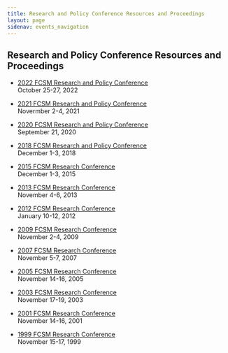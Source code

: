 ```yaml
---
title: Research and Policy Conference Resources and Proceedings
layout: page
sidenav: events_navigation
---
```


<h2 class="page-sub-title">Research and Policy Conference Resources and Proceedings</h2>

<ul class="fcsm-research-links">
  <li>
    <p><a class="fcsm-main-links" href="{{site.baseurl}}/events/2022-fcsm-conference/">2022 FCSM Research and Policy Conference</a><br />
    October 25-27, 2022</p>
  </li>
  <li>
    <p><a class="fcsm-main-links" href="{{site.baseurl}}/events/2021-fcsm-conference/">2021 FCSM Research and Policy Conference</a><br />
    Novermber 2-4, 2021</p>
  </li>
  <li>
    <p><a class="fcsm-main-links" href="{{site.baseurl}}/events/2020-federal-commitee-statistical-methology-and-policy-conference/">2020 FCSM Research and Policy Conference</a><br />
    September 21, 2020</p>
  </li>
  <li>
    <p><a class="fcsm-main-links" href="{{site.baseurl}}/events/2018-research-policy-conference/">2018 FCSM Research and Policy Conference</a><br />
    December 1-3, 2018</p>
  </li>
  <li>
    <p><a class="fcsm-main-links" href="{{site.baseurl}}/events/2015-research/">2015 FCSM Research Conference</a><br />
    December 1-3, 2015</p>
  </li>
  <li>
    <p><a class="fcsm-main-links" href="{{site.baseurl}}/events/2013-research/">2013 FCSM Research Conference</a><br />
    November 4-6, 2013</p>
  </li>
  <li>
    <p><a class="fcsm-main-links" href="{{site.baseurl}}/events/2012-research/">2012 FCSM Research Conference</a><br />
    January 10-12, 2012</p>
  </li>
  <li>
    <p><a class="fcsm-main-links" href="{{site.baseurl}}/events/2009-research/">2009 FCSM Research Conference</a><br />
    November 2-4, 2009</p>
  </li>
  <li>
    <p><a class="fcsm-main-links" href="{{site.baseurl}}/events/2007-research/">2007 FCSM Research Conference</a><br />
    November 5-7, 2007</p>
  </li>
  <li>
    <p><a class="fcsm-main-links" href="{{site.baseurl}}/events/2005-research/">2005 FCSM Research Conference</a><br />
    November 14-16, 2005</p>
  </li>
  <li>
    <p><a class="fcsm-main-links" href="{{site.baseurl}}/events/2003-research/">2003 FCSM Research Conference</a><br />
    November 17-19, 2003</p>
  </li>
  <li>
    <p><a class="fcsm-main-links" href="{{site.baseurl}}/events/2001-research/">2001 FCSM Research Conference</a><br />
    November 14-16, 2001</p>
  </li>
  <li>
    <p><a class="fcsm-main-links" href="{{site.baseurl}}/events/1999-research/">1999 FCSM Research Conference</a><br />
    November 15-17, 1999</p>
  </li>
</ul>